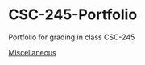 # CSC-245-Portfolio
Portfolio for grading in class CSC-245

[Miscellaneous](https://github.com/Gaskellj/repo/CSC-245-Portfolio/Miscallaneous)
